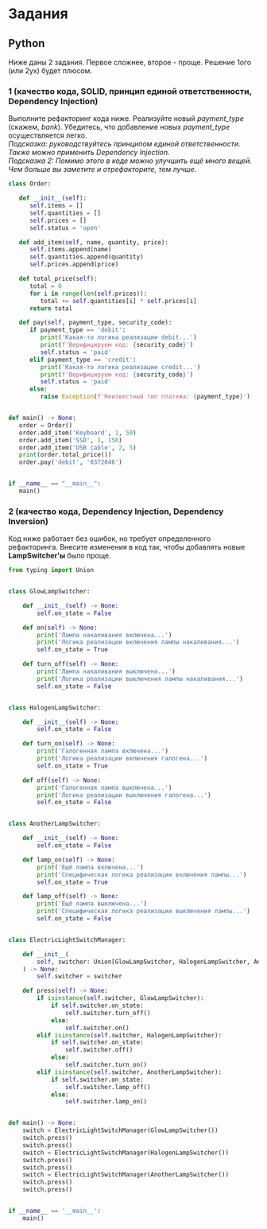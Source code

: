 # Задания

## Python

Ниже даны 2 задания. Первое сложнее, второе - проще. Решение 1ого (или 2ух) будет плюсом.

### 1 (качество кода, SOLID, принцип единой ответственности, Dependency Injection)

Выполните рефакторинг кода ниже. Реализуйте новый *payment_type* (скажем, *bank*). Убедитесь, что добавление новых *payment_type* осуществляется легко.<br>
*Подсказка: руководствуйтесь принципом единой ответственности. Также можно применить Dependency Injection.*
<br>*Подсказка 2: Помимо этого в коде можно улучшить ещё много вещей. Чем больше вы заметите и отрефакторите, тем лучше.*

```python
class Order:

   def __init__(self):
      self.items = []
      self.quantities = []
      self.prices = []
      self.status = 'open'

   def add_item(self, name, quantity, price):
      self.items.append(name)
      self.quantities.append(quantity)
      self.prices.append(price)

   def total_price(self):
      total = 0
      for i in range(len(self.prices)):
         total += self.quantities[i] * self.prices[i]
      return total

   def pay(self, payment_type, security_code):
      if payment_type == 'debit':
         print('Какая-то логика реализации debit...')
         print(f'Верифицируем код: {security_code}')
         self.status = 'paid'
      elif payment_type == 'credit':
         print('Какая-то логика реализации credit...')
         print(f'Верифицируем код: {security_code}')
         self.status = 'paid'
      else:
         raise Exception(f'Неизвестный тип платежа: {payment_type}')


def main() -> None:
   order = Order()
   order.add_item('Keyboard', 1, 50)
   order.add_item('SSD', 1, 150)
   order.add_item('USB cable', 2, 5)
   print(order.total_price())
   order.pay('debit', '0372846')


if __name__ == "__main__":
   main()
```

### 2 (качество кода, Dependency Injection, Dependency Inversion)

Код ниже работает без ошибок, но требует определенного рефакторинга.
Внесите изменения в код так, чтобы добавлять новые **LampSwitcher'ы** было проще.

```python
from typing import Union


class GlowLampSwitcher:

    def __init__(self) -> None:
        self.on_state = False

    def on(self) -> None:
        print('Лампа накаливания включена...')
        print('Логика реализации включения лампы накаливания...')
        self.on_state = True

    def turn_off(self) -> None:
        print('Лампа накаливания выключена...')
        print('Логика реализации выключения лампы накаливания...')
        self.on_state = False


class HalogenLampSwitcher:

    def __init__(self) -> None:
        self.on_state = False

    def turn_on(self) -> None:
        print('Галогенная лампа включена...')
        print('Логика реализации включения галогена...')
        self.on_state = True

    def off(self) -> None:
        print('Галогенная лампа выключена...')
        print('Логика реализации выключения галогена...')
        self.on_state = False


class AnotherLampSwitcher:

    def __init__(self) -> None:
        self.on_state = False

    def lamp_on(self) -> None:
        print('Ещё лампа включена...')
        print('Специфическая логика реализации включения лампы...')
        self.on_state = True

    def lamp_off(self) -> None:
        print('Ещё лампа выключена...')
        print('Специфическая логика реализации выключения лампы...')
        self.on_state = False


class ElectricLightSwitchManager:

    def __init__(
        self, switcher: Union[GlowLampSwitcher, HalogenLampSwitcher, AnotherLampSwitcher],
    ) -> None:
        self.switcher = switcher

    def press(self) -> None:
        if isinstance(self.switcher, GlowLampSwitcher):
            if self.switcher.on_state:
                self.switcher.turn_off()
            else:
                self.switcher.on()
        elif isinstance(self.switcher, HalogenLampSwitcher):
            if self.switcher.on_state:
                self.switcher.off()
            else:
                self.switcher.turn_on()
        elif isinstance(self.switcher, AnotherLampSwitcher):
            if self.switcher.on_state:
                self.switcher.lamp_off()
            else:
                self.switcher.lamp_on()


def main() -> None:
    switch = ElectricLightSwitchManager(GlowLampSwitcher())
    switch.press()
    switch.press()
    switch = ElectricLightSwitchManager(HalogenLampSwitcher())
    switch.press()
    switch.press()
    switch = ElectricLightSwitchManager(AnotherLampSwitcher())
    switch.press()
    switch.press()


if __name__ == '__main__':
    main()

```
